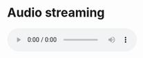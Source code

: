 # Audio streaming

<audio controls autoplay>
    <source src="http://localhost:8000/audio/play?file=sample.mp3" type="audio/mpeg" />
    Your browser does not support the <code>audio</code> tag.
</audio>
